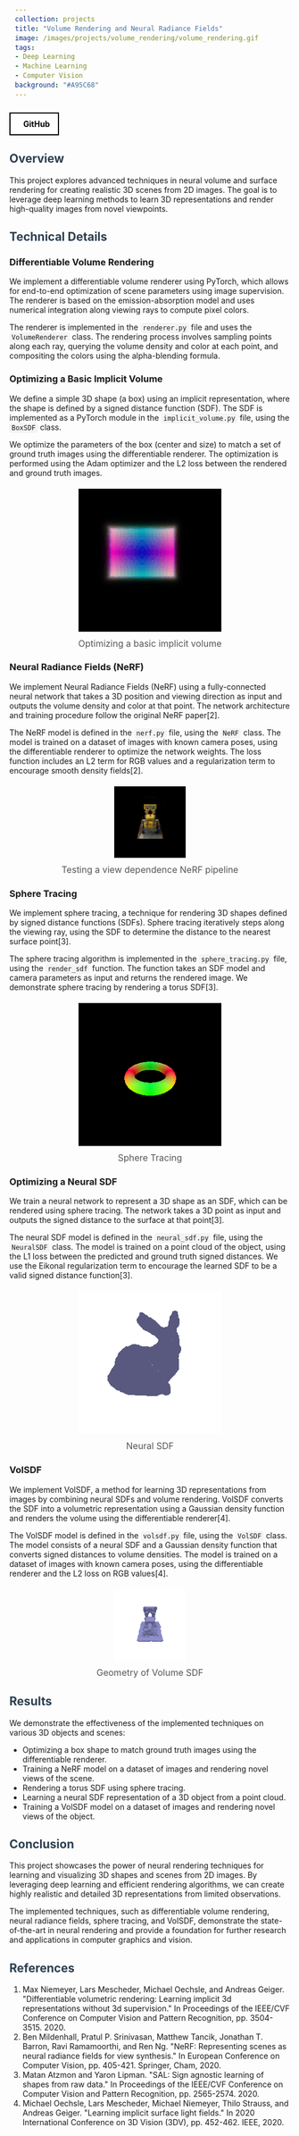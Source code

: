 ```yaml
---
collection: projects
title: "Volume Rendering and Neural Radiance Fields"
image: /images/projects/volume_rendering/volume_rendering.gif
tags: 
- Deep Learning
- Machine Learning 
- Computer Vision
background: "#A95C68" 
---
```



<style>
    .image-container {
        max-width: 100%;
        height: auto;
        text-align: center;
        margin: 20px;
    }
    .image-container img {
        max-width: 100%;
        height: auto;
    }
    .image-caption {
        margin-top: 8px;
        font-size: 16px;
        color: #555;
    }

    h1, h2 {
        color: #2c3e50;
    }
    code {
        background-color: #f4f4f4;
        padding: 2px 4px;
        border-radius: 4px;
    }
    pre {
        background-color: #f4f4f4;
        padding: 10px;
        border-radius: 4px;
        overflow-x: auto;
    }
    .button-container {
    width: 100%;
    display: flex;
    justify-content: left;
    }

    .button-group {
        display: flex;
        gap: 15px; /* Space between buttons */
        align-items: center;
    }

    .icon-button {
        display: flex;
        align-items: center;
        justify-content: center;
        padding: 10px 15px;
        border: 2px solid black;
        background-color: white;
        color: black;
        font-weight: bold;
        cursor: pointer;
        transition: all 0.3s ease;
        text-decoration: none !important;
    }

    .icon-button i {
        margin-right: 8px;
        font-size: 20px;
    }

    .icon-button:hover {
        background-color: black;
        color: white;
    }
</style>

<div class="button-container">
    <div class="button-group">
        <a href="https://github.com/FarStryke21/LearningFor3D_16825/tree/main/assignment3"
         class="icon-button github-button">
            <i class="fab fa-github"></i>
            <span>GitHub</span>
        </a>
    </div>
</div>

<h2>Overview</h2>
<p>This project explores advanced techniques in neural volume and surface rendering for creating realistic 3D scenes from 2D images. The goal is to leverage deep learning methods to learn 3D representations and render high-quality images from novel viewpoints.</p>

<h2>Technical Details</h2>
<h3>Differentiable Volume Rendering</h3>
<p>We implement a differentiable volume renderer using PyTorch, which allows for end-to-end optimization of scene parameters using image supervision. The renderer is based on the emission-absorption model and uses numerical integration along viewing rays to compute pixel colors.</p>
<p>The renderer is implemented in the <code>renderer.py</code> file and uses the <code>VolumeRenderer</code> class. The rendering process involves sampling points along each ray, querying the volume density and color at each point, and compositing the colors using the alpha-blending formula.</p>

<h3>Optimizing a Basic Implicit Volume</h3>
<p>We define a simple 3D shape (a box) using an implicit representation, where the shape is defined by a signed distance function (SDF). The SDF is implemented as a PyTorch module in the <code>implicit_volume.py</code> file, using the <code>BoxSDF</code> class.</p>
<p>We optimize the parameters of the box (center and size) to match a set of ground truth images using the differentiable renderer. The optimization is performed using the Adam optimizer and the L2 loss between the rendered and ground truth images.</p>

<div class="image-container">
    <img src="/images/projects/volume_rendering/basicImplicit.gif" alt="Description of the image">
    <div class="image-caption">Optimizing a basic implicit volume</div>
</div>

<h3>Neural Radiance Fields (NeRF)</h3>
<p>We implement Neural Radiance Fields (NeRF) using a fully-connected neural network that takes a 3D position and viewing direction as input and outputs the volume density and color at that point. The network architecture and training procedure follow the original NeRF paper[2].</p>
<p>The NeRF model is defined in the <code>nerf.py</code> file, using the <code>NeRF</code> class. The model is trained on a dataset of images with known camera poses, using the differentiable renderer to optimize the network weights. The loss function includes an L2 term for RGB values and a regularization term to encourage smooth density fields[2].</p>

<div class="image-container">
    <img src="/images/projects/volume_rendering/part_3_100.gif" alt="Description of the image">
    <div class="image-caption">Testing a view dependence NeRF pipeline</div>
</div>

<h3>Sphere Tracing</h3>
<p>We implement sphere tracing, a technique for rendering 3D shapes defined by signed distance functions (SDFs). Sphere tracing iteratively steps along the viewing ray, using the SDF to determine the distance to the nearest surface point[3].</p>
<p>The sphere tracing algorithm is implemented in the <code>sphere_tracing.py</code> file, using the <code>render_sdf</code> function. The function takes an SDF model and camera parameters as input and returns the rendered image. We demonstrate sphere tracing by rendering a torus SDF[3].</p>

<div class="image-container">
    <img src="/images/projects/volume_rendering/part_5.gif" alt="Description of the image">
    <div class="image-caption">Sphere Tracing</div>
</div>

<h3>Optimizing a Neural SDF</h3>
<p>We train a neural network to represent a 3D shape as an SDF, which can be rendered using sphere tracing. The network takes a 3D point as input and outputs the signed distance to the surface at that point[3].</p>
<p>The neural SDF model is defined in the <code>neural_sdf.py</code> file, using the <code>NeuralSDF</code> class. The model is trained on a point cloud of the object, using the L1 loss between the predicted and ground truth signed distances. We use the Eikonal regularization term to encourage the learned SDF to be a valid signed distance function[3].</p>

<div class="image-container">
    <img src="/images/projects/volume_rendering/part_6.gif" alt="Description of the image">
    <div class="image-caption">Neural SDF</div>
</div>

<h3>VolSDF</h3>
<p>We implement VolSDF, a method for learning 3D representations from images by combining neural SDFs and volume rendering. VolSDF converts the SDF into a volumetric representation using a Gaussian density function and renders the volume using the differentiable renderer[4].</p>
<p>The VolSDF model is defined in the <code>volsdf.py</code> file, using the <code>VolSDF</code> class. The model consists of a neural SDF and a Gaussian density function that converts signed distances to volume densities. The model is trained on a dataset of images with known camera poses, using the differentiable renderer and the L2 loss on RGB values[4].</p>

<div class="image-container">
    <img src="/images/projects/volume_rendering/SDF.gif" alt="Description of the image">
    <div class="image-caption">Geometry of Volume SDF</div>
</div>

<h2>Results</h2>
<p>We demonstrate the effectiveness of the implemented techniques on various 3D objects and scenes:</p>
<ul>
    <li>Optimizing a box shape to match ground truth images using the differentiable renderer.</li>
    <li>Training a NeRF model on a dataset of images and rendering novel views of the scene.</li>
    <li>Rendering a torus SDF using sphere tracing.</li>
    <li>Learning a neural SDF representation of a 3D object from a point cloud.</li>
    <li>Training a VolSDF model on a dataset of images and rendering novel views of the object.</li>
</ul>

<h2>Conclusion</h2>
<p>This project showcases the power of neural rendering techniques for learning and visualizing 3D shapes and scenes from 2D images. By leveraging deep learning and efficient rendering algorithms, we can create highly realistic and detailed 3D representations from limited observations.</p>
<p>The implemented techniques, such as differentiable volume rendering, neural radiance fields, sphere tracing, and VolSDF, demonstrate the state-of-the-art in neural rendering and provide a foundation for further research and applications in computer graphics and vision.</p>

<h2>References</h2>
<ol>
    <li>Max Niemeyer, Lars Mescheder, Michael Oechsle, and Andreas Geiger. "Differentiable volumetric rendering: Learning implicit 3d representations without 3d supervision." In Proceedings of the IEEE/CVF Conference on Computer Vision and Pattern Recognition, pp. 3504-3515. 2020.</li>
    <li>Ben Mildenhall, Pratul P. Srinivasan, Matthew Tancik, Jonathan T. Barron, Ravi Ramamoorthi, and Ren Ng. "NeRF: Representing scenes as neural radiance fields for view synthesis." In European Conference on Computer Vision, pp. 405-421. Springer, Cham, 2020.</li>
    <li>Matan Atzmon and Yaron Lipman. "SAL: Sign agnostic learning of shapes from raw data." In Proceedings of the IEEE/CVF Conference on Computer Vision and Pattern Recognition, pp. 2565-2574. 2020.</li>
    <li>Michael Oechsle, Lars Mescheder, Michael Niemeyer, Thilo Strauss, and Andreas Geiger. "Learning implicit surface light fields." In 2020 International Conference on 3D Vision (3DV), pp. 452-462. IEEE, 2020.</li>
</ol>
